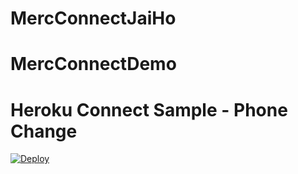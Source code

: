 # MercConnectJaiHo

# MercConnectDemo

# Heroku Connect Sample - Phone Change

[![Deploy](https://www.herokucdn.com/deploy/button.png)](https://heroku.com/deploy?template=https://github.com/vireshku/MercConnectJaiHo)
